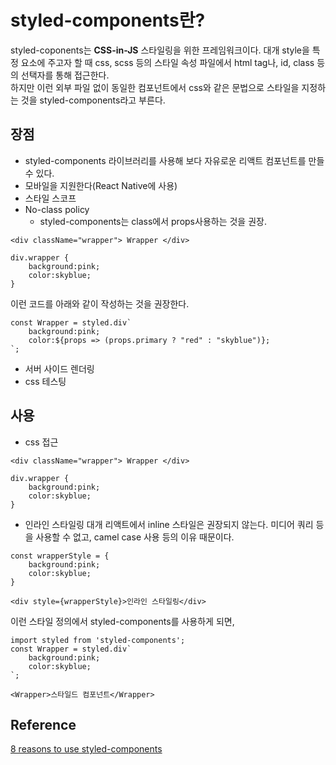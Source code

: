 # styled-components란?
styled-coponents는 **CSS-in-JS** 스타일링을 위한 프레임워크이다.
대개 style을 특정 요소에 주고자 할 때 css, scss 등의 스타일 속성 파일에서 html tag나, id, class 등의 선택자를 통해 접근한다.   
하지만 이런 외부 파일 없이 동일한 컴포넌트에서 css와 같은 문법으로 스타일을 지정하는 것을 styled-components라고 부른다. 

## 장점
* styled-components 라이브러리를 사용해 보다 자유로운 리액트 컴포넌트를 만들 수 있다.
* 모바일을 지원한다(React Native에 사용)
* 스타일 스코프
* No-class policy 
  * styled-components는 class에서 props사용하는 것을 권장. 
```
<div className="wrapper"> Wrapper </div>

div.wrapper {
    background:pink;
    color:skyblue;
}
```
이런 코드를 아래와 같이 작성하는 것을 권장한다.
```
const Wrapper = styled.div`
    background:pink;
    color:${props => (props.primary ? "red" : "skyblue")};
`;
```
* 서버 사이드 렌더링
* css 테스팅


## 사용

* css 접근
```
<div className="wrapper"> Wrapper </div>
```
```
div.wrapper {
    background:pink;
    color:skyblue;
}
```

* 인라인 스타일링
대개 리액트에서 inline 스타일은 권장되지 않는다. 미디어 쿼리 등을 사용할 수 없고, camel case 사용 등의 이유 때문이다.   

```
const wrapperStyle = {
    background:pink;
    color:skyblue;
}

<div style={wrapperStyle}>인라인 스타일링</div>
```

이런 스타일 정의에서 styled-components를 사용하게 되면, 
```
import styled from 'styled-components';
const Wrapper = styled.div`
    background:pink;
    color:skyblue;
`;

<Wrapper>스타일드 컴포넌트</Wrapper>
```


## Reference
[8 reasons to use styled-components](https://blog.logrocket.com/8-reasons-to-use-styled-components-cf3788f0bb4d/)